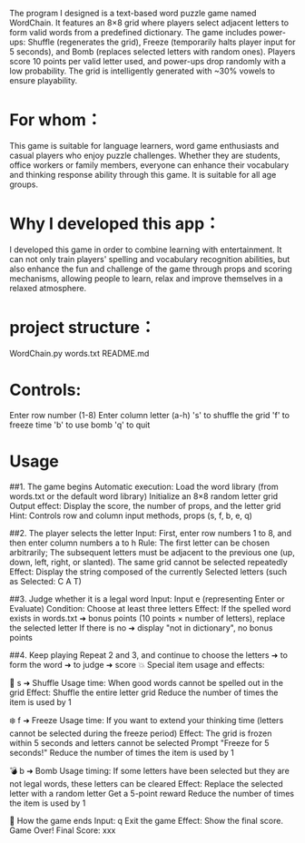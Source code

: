 The program I designed is a text-based word puzzle game named WordChain. It features an 8×8 grid where players select adjacent letters to form valid words from a predefined dictionary. The game includes power-ups: Shuffle (regenerates the grid), Freeze (temporarily halts player input for 5 seconds), and Bomb (replaces selected letters with random ones). Players score 10 points per valid letter used, and power-ups drop randomly with a low probability. The grid is intelligently generated with ~30% vowels to ensure playability.

# For whom：
This game is suitable for language learners, word game enthusiasts and casual players who enjoy puzzle challenges. Whether they are students, office workers or family members, everyone can enhance their vocabulary and thinking response ability through this game. It is suitable for all age groups.

# Why I developed this app：
I developed this game in order to combine learning with entertainment. It can not only train players' spelling and vocabulary recognition abilities, but also enhance the fun and challenge of the game through props and scoring mechanisms, allowing people to learn, relax and improve themselves in a relaxed atmosphere.

# project structure：
WordChain.py 
words.txt 
README.md

# Controls:
Enter row number (1-8)
Enter column letter (a-h)
's' to shuffle the grid
'f' to freeze time
'b' to use bomb
'q' to quit

# Usage
##1️. The game begins
Automatic execution:
Load the word library (from words.txt or the default word library)
Initialize an 8×8 random letter grid
Output effect:
Display the score, the number of props, and the letter grid
Hint: Controls row and column input methods, props (s, f, b, e, q)

##2️. The player selects the letter
Input:
First, enter row numbers 1 to 8, and then enter column numbers a to h
Rule:
The first letter can be chosen arbitrarily;
The subsequent letters must be adjacent to the previous one (up, down, left, right, or slanted).
The same grid cannot be selected repeatedly
Effect:
Display the string composed of the currently Selected letters (such as Selected: C A T)

##3️. Judge whether it is a legal word
Input:
Input e (representing Enter or Evaluate)
Condition:
Choose at least three letters
Effect:
If the spelled word exists in words.txt ➜ bonus points (10 points × number of letters), replace the selected letter
If there is no ➜ display "not in dictionary", no bonus points

##4️. Keep playing
Repeat 2️ and 3️, and continue to choose the letters ➜ to form the word ➜ to judge ➜ score
💥 Special item usage and effects:

🔄 s ➜ Shuffle
Usage time: When good words cannot be spelled out in the grid
Effect:
Shuffle the entire letter grid
Reduce the number of times the item is used by 1

❄️ f ➜ Freeze
Usage time: If you want to extend your thinking time (letters cannot be selected during the freeze period)
Effect:
The grid is frozen within 5 seconds and letters cannot be selected
Prompt "Freeze for 5 seconds!"
Reduce the number of times the item is used by 1

💣 b ➜ Bomb
Usage timing: If some letters have been selected but they are not legal words, these letters can be cleared
Effect:
Replace the selected letter with a random letter
Get a 5-point reward
Reduce the number of times the item is used by 1

🛑 How the game ends
Input: q Exit the game
Effect:
Show the final score. Game Over! Final Score: xxx
